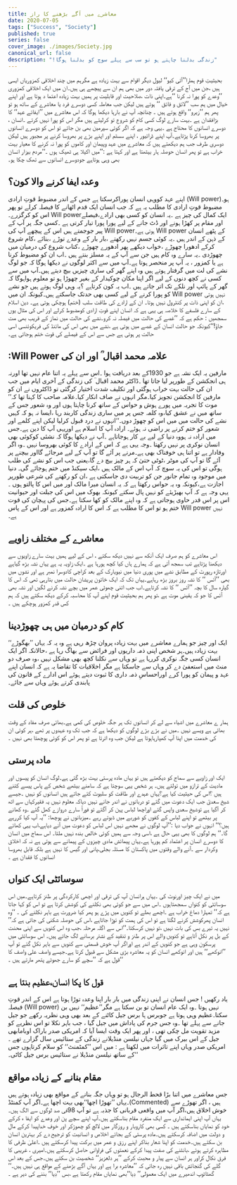 ```yaml
---
title: معاشرے میں آگے بڑھنے کا راز
date: 2020-07-05
tags: ["Success", "Society"]
published: true
series: false
cover_image: ./images/Society.jpg
canonical_url: false
description: "!زندگی بدلنا چاہتے ہو تو سب سے پہلے سوچ کو بدلنا ہوگا"
---
```


بحیثیتِ قوم ہمارا’’آئی کیو‘‘ لیول دیگر اقوام سے بہت زیادہ ہے مگرہم میں چند اخلاقی کمزوریاں ایسی ہیں ،جن میں آج کے ترقی یافتہ دور میں بھی ہم ان سے پیچھے ہی ہیں۔ان میں ایک اخلاقی کمزوری ’’وعدے کو پورا نہ کرنا ‘‘ہے۔اپنی ذات ،صلاحیت اور قابلیت پر ہمیں بہت زیادہ اعتما د ہوتا ہے اور اپنے خیال میں ہم سب ’’لائق و فائق ‘‘ ہوتے ہیں لیکن جب معاملہ کسی دوسرے فرد یا معاشرے کے ساتھ ہو تو پھر ہم ’’زیرو‘‘ واقع ہوتے ہیں ۔ چنانچہ آپ نے بارہا دیکھا ہوگا کہ اس معاشرے میں ’’ایفائے عہد‘‘ کا بڑافقدان ہے ۔بہت سارے لوگ کسی کام کو شروع تو کرلیتے ہیں مگر اس کو پورا نہیں کرتے ۔انسان ، دوسرے انسانوں کا محتاج ہے ۔یہی وجہ ہے کہ اگر کوئی سپرمین بھی بن جائے تو اس کو دوسرے انسانوں پر بھروسا کرنا پڑتاہے۔آپ اپنے ڈرائیور ، اپنے سسٹم اور اپنے بڑے پر بھروسا کرنے پر مجبور ہیں لیکن دوسری طرف جب ہم دیکھتے ہیں کہ معاشرے میں عہد وپیمان اور کاموں کو پورا نہ کرنے کا معیار بہت خراب ہے تو پھر انسان حوصلہ ہار بیٹھتا ہے اور کہتا ہے :’’میں اکیلا ہی ٹھیک ہوں ۔‘‘مردم بیزار انسان بھی وہی ہوتاہے جودوسرے انسانوں سے تھک چکا ہو۔

## وعدہ ایفا کرنے والا کون؟

اپنے عہد کووہی انسان پوراکرسکتا ہے جس کے اندر مضبوط قوتِ ارادی (Will power)ہو۔مضبوط قوتِ ارادی کا مطلب یہ ہے کہ جب انسان ایک قدم اٹھانے کا فیصلہ کرلے تو پھر اس کو کرگزرے۔ Will powerایک کمال کی چیز ہے ۔یہ انسان کو کسی بھی ارادے،فیصلے اور مقام پر کھڑا ہونے اور ڈٹ جانے کے لیے پورا پورا تیار کرتی ہے ۔کسی جگہ پر آپ کے پیر جوجمتے ہیں اس کے پیچھے آپ کی Will powerہوتی ہے۔ Will power کے پٹھے انسان کے ذہن کے اندر ہیں ۔یہ کوئی جسم نہیں رکھتے ،بار بار کے وعدے توڑے ،بنائے ،کام شروع کرکے ادھورا چھوڑے ،خواب دیکھے پھر ادھورے چھوڑے ،کتاب شروع کی درمیان میں چھوڑدی ۔یہ سارے وہ کام ہیں جن سے آپ کے یہ مسلز بنتے ہیں ۔اب ان کو مضبوط کرنا ہے یا کمزور ، یہ آپ پر منحصر ہوتا ہے۔آپ میں سے اکثر لوگوں نے دیکھا ہوگا کہ جو لوگ نشے کی لت میں گرفتار ہوتے ہیں وہ اپنے گھر کی ساری چیزیں بیچ دیتے ہیں۔آپ میں سے کسی نے کچھ دنوں کے لیے اگر اپنا مکان چوکیدار کے بغیر چھوڑا ہو تو معلوم ہواہوگا کہ گھر کے پائپ اور نلکے تک اتر جاتے ہیں ۔اب یہ کون کرتاہے ؟یہ وہی لوگ ہوتے ہیں جو نشے کو پورا کرنے کے لیے کسی بھی حدتک جاسکتے ہیں۔کیونکہ ان میں Will power نہیں ہوتی ،ان کو اپنی ذات پر کنٹرول نہیں ہوتا۔ ان کے ارادے کی طاقت سلب (ختم) ہوچکی ہوتی ہے۔
دین اسلام کے سارے فلسفے کا خلاصہ ہی یہی ہے کہ انسان اپنے قوتِ ارادی کومضبوط کرلے اور اس کی مثال یوں سمجھیں : حکم ہے کہ ’’غصے کی حالت میں فیصلہ نہ کرو۔نشے کی حالت میں نماز کے قریب بھی مت جاؤ!‘‘کیونکہ جو حالت انسان کے غصے میں ہوتی ہے ،نشے میں بھی اس کی مائنڈ کی فریکوئنسی اسی حالت پر ہوتی ہے جس سے اس کے فیصلے کی قوت ختم ہوجاتی ہے۔

## :Will Power علامہ محمد اقبال ؒ اور ان کی

مارفین یہ ایک نشہ ہے جو 1930کے بعد دریافت ہوا ۔اس سے پہلے یہ اتنا عام نہیں تھا اورنہ ہی انجکشن کے طورپر لیا جاتا تھا ۔ڈاکٹر محمد اقبال ؒ کی زندگی کے آخری ایام میں جب ان کی حالت بہت خراب ہوگئی اور تکلیف شدت اختیار کرگئی تو ڈاکٹروں نے ان کو مارفین کا انجکشن تجویز کیا۔مگر انہوں نے صاف انکار کیا۔علامہ صاحب کا کہنا تھا کہ’’ موت کا تجربہ میں پورے ہوش و حواس کے ساتھ کرنا چاہتا ہوں اور وہ شعور جس کے ساتھ میں نے عشق کیا،وہ کلمہ جس پر میں ساری زندگی کاربند رہا ،ایسا نہ ہو کہ کہیں نشے کی حالت میں میں اس کو چھوڑ دوں۔‘‘انہوں نے درد قبول کرلیا لیکن اپنے کلمے اور شعور کو ختم کرنے پر راضی نہ ہوئے۔
ارادہ آپ کا اسلام ہے اوریہی آپ کا دین ہے۔جس میں ارادہ نہ ہووہ دنیا کے لیے بے کار ہوجاتاہے ۔آپ نے دیکھا ہوگا کہ نشئی کوکوئی بھی انسان نوکری پر نہیں رکھتا ۔وجہ یہی ہے کہ اس کے ارادے کا کوئی بھروسا نہیں ۔وہ اگر وفادار ہے تو اتنا ہی خوفناک بھی ہے۔مرنے پر آئے گا تو آپ کے لیے مرجائے گااور بیچنے پر آئے گا تو آپ کی موٹر ،ٹوٹی حتیٰ کہ ہر چیز بیچ دے گا،یعنی جب اس کو نشے کی طلب ہوگی تو اس کی یہ سوچ کہ آپ اس کے مالک ہیں ،ایک سیکنڈ میں ختم ہوجائے گی۔
دنیا میں موجود وہ تمام جانور جن کو تربیت دی جاسکتی ہے ،ان کو رکھنے کی شرعی طورپر اجازت ہے،کیونکہ وہ یہ حواس رکھتا ہے کہ یہ انسان میرا مالک اور میں اس کا پالتو ہوں ۔یہی وجہ ہے کہ آپ بھیڑیئے کو نہیں پال سکتے کیونکہ بھوک میں اس کی جبلت اور حیوانیت اس پر اس قدر حاوی ہوجاتی ہے کہ وہ اپنے مالک کو کھا سکتا ہے۔جس کی پہچان کی قوت ختم ہو تو اس کا مطلب ہے کہ اس کا ارادہ کمزور ہے اور اس کے پاس Will power نہیں ہے۔

## معاشرے کے مختلف زاویے

اس معاشرے کو ہم صرف ایک آنکھ سے نہیں دیکھ سکتے ، اس کے لیے ہمیں بہت سارے زاویوں سے دیکھنا پڑتاہے تب سمجھ آتی ہے کہ ہمارے ہاں کیا کچھ ہورہا ہے ۔ایک زاویہ یہ ہے یہاں نشہ بڑھ گیاہے اورتازہ رپورٹ کے مطابق نشے میں پوری دنیا میں نیویارک کے بعد کراچی کادوسرا نمبر ہے اور نشوں میں بھی ’’آئس ‘‘ کا نشہ روز بروز بڑھ رہاہے۔یہاں تک کہ ایک خاتون پریشان حالت میں بتارہی تھی کہ اس کا گیارہ سال کا بچہ ’’آئس ‘‘ کا نشہ کرتاہے۔اب جب اتنی چھوٹی عمر میں بچے نشہ کرنے لگیں اور نشہ بھی آئس کا جو کہ یقینی موت ہے ،تو پھر ہم بحیثیت قوم اپنے آپ کا محاسبہ کرکے دیکھ سکتے ہیں کہ ہم کس قدر کمزور ہوچکے ہیں ۔

## کام کو درمیان میں ہی چھوڑدینا

ایک اور چیز جو ہمارے معاشرے میں بہت زیادہ پروان چڑھ رہی ہے وہ یہ کہ یہاں ’’بھگوڑے‘‘ بہت زیادہ ہیں۔ہر شخص اپنی ذمہ داریوں اور فرائض سے بھاگ رہا ہے ،حالانکہ اگر ایک انسان کسی جگہ نوکری کررہا ہے تو وہاں سے نکلنا کچھ بھی مشکل نہیں ،وہ صرف دو منٹ میں استعفیٰ دے کر وہاں سے جاسکتا ہے مگر اخلاقیات کا تقاضا یہ ہے کہ انسان اپنے عہد و پیمان کو پورا کرے اوراحساسِ ذمہ داری کا ثبوت دیتے ہوئے اس ادارے کے قانون کی پابندی کرتے ہوئے وہاں سے جائے۔

## خلوص کی قلت

ہمار ے معاشرے میں اشیاء سے لے کر انسانوں تک ہر جگہ خلوص کی کمی ہے۔بھائی صرف مفاد کے وقت بھائی ہے ویسے نہیں ۔میں نے بڑے بڑے لوگوں کو دیکھا ہے کہ جب تک وہ عہدوں پر تھے ،ہر کوئی ان کی خدمت میں اپنا آپ کھپارہاہوتا ہے لیکن جب وہ اترتا ہے تو پھر اس کو کوئی پوچھتا بھی نہیں ۔

## مادہ پرستی

ایک اور زاویے سے سماج کو دیکھتے ہیں تو یہاں مادہ پرستی بہت بڑھ گئی ہے۔لوگ انسان کو پیسوں اور مادیت کے ترازو میں تولتے ہیں۔ ہر شخص یہی سوچتا ہے کہ سامنے بیٹھے شخص کے پاس پیسے کتنے ہیں ؟اس کی حیثیت کیا ہے؟یہاں عہدے اور طاقت کو سلیوٹ کئے جاتے ہیں انسانوں کو نہیں ۔جیسے شیخ سعدیؒ جب ایک دعوت میں گئے تو دربانوں نے اندر جانے نہیں دیاکہ معلوم نہیں یہ فقیرکہاں سے اٹھ کر آگیا ہے توشیخ سعدی واپس گئے اوراچھا لباس پہن کر آگئے تو فوراً سارے دروازے کھل گئے ۔وہ کھانے پر بیٹھے تو اپنے لباس کے کفوں کو شوربے میں ڈبوتے رہے ۔میزبانوں نے پوچھا: ’’یہ آپ کیا کررہے ہیں؟‘‘ انہوں نے جواب دیا :’’آپ لوگوں نے مجھے نہیں اس لباس کو دعوت میں آنے دیاہے،اب یہی کھائے گا۔‘‘
ہم لوگوں کا بھی یہی حال ہے ،اسی وجہ سے ہمیں کوئی خالص بندہ نہیں ملتا۔ اس سماج میں انسان کا دوسرے انسان پر اعتماد کم ہورہا ہے۔یہاں پیمائش مادی چیزوں کے پیمانے سے ہوتی ہے نہ کہ اخلاق وکردار سے ۔آنے والے وقتوں میں پاکستان کا مسئلہ بجلی،پانی اور گیس کا نہیں ہے بلکہ قابل بھروسا انسانوں کا فقدان ہے ۔

## سوسائٹی ایک کنواں

میں نے ایک چیز اورنوٹ کی ۔یہاں ہرانسان آپ کی ترقی اور اچھی کارکردگی پر طنز کرتاہے۔میں اس سوسائٹی کو کنواں سمجھتاہوں ۔اس میں سے جو کوئی بھی نکلنے کی کوشش کرتا ہے تو اس کو کہا جاتا ہے کہ’’ تمہارا دماغ خراب ہے ۔اچھے بھلے تو کنویں میں پڑے ہو پھر کیا ضرورت ہے باہر نکلنے کی ۔ ‘‘وہ انسان پھرکوشش کرنے لگتا ہے تو اس کی ہمت کو توڑا جاتاہے ،اس کی حوصلہ شکنی کی جاتی ہے کہ’’ نہیں یہ تیرے بس کی بات نہیں ،تو نہیں کرسکتا۔‘‘اس سے اگلہ مرحلہ ،جب وہ اس کنویں سے اپنی محنت کے بل پر نکل آتاہے تو کنویں والے اس پر طنز و تنقید کے نشتر برسانے لگ جاتے ہیں۔
اس سوسائٹی میں پرسکون وہی ہے جو کنویں کے اندر ہے اوراگر آپ خوش قسمتی سے کنویں سے باہر نکل گئے تو آپ ’’انوکھے‘‘ ہیں اور انوکھے انسان کو یہ معاشرہ بڑی مشکل سے قبول کرتا ہے۔جیسے واصف علی واصف کا قول ہے کہ ’’سچے کو سارے جھوٹے پتھر مارتے ہیں ۔‘‘

## قول کا پکا انسان،عظیم بنتا ہے

یاد رکھیں ! جس انسان نے اپنی زندگی میں بار بار اپنا وعدہ توڑا ہوتا ہے اس کے اندر قوتِ فیصلہ (Will power) نہیں ہوتا ۔وہ ایک عام انسان تو بن سکتا ہے مگر’’عظیم‘‘ نہیں بن سکتا۔عظیم وہی ہوتا ہے جوبرس ہا برس جیل کاٹنے کے بعد بھی وہی نظریہ رکھے جو جیل جانے سے پہلے تھا ۔وہ جس جرم کی پاداش میں جیل گیا ، جب باہر نکلا تو اس نظریے کو مزید تقویت مل چکی تھی ، اور پھر ایک وقت ایسا آیا کہ امریکی صدر باراک اوبامابھی جیل کے اس بیرک میں گیا جہاں نیلسن منڈیلانے زندگی کے ستائیس سال گزارے تھے ۔امریکی صدر وہاں اپنے تاثرات میں لکھتا ہے : میں اس ’’کمٹمنٹ‘‘ کو سلام کرتاہوں جس کے ساتھ نیلسن منڈیلا نے ستائیس برس جیل کاٹی۔‘‘

## مقام بنانے کے زیادہ مواقع

جس معاشرے میں اتنا بڑا قحط الرجال ہو تو وہاں جگہ بنانے کے مواقع بھی زیادہ ہوتے ہیں ۔یہاں ’’تھوڑا اچھا‘‘بھی بہت اچھا ہے۔اگر آپ کمنٹڈ(Commented) ہیں ، اگر تھوڑے سے خوش اخلاق ہیں،اگر آپ میں واقعی قربانی کا جذبہ ہے تو آپ 98فی صد لوگوں سے الگ ہیں۔یہاں آپ اپنی ایمانداری سے ایک منفرد مقام بناسکتے ہیں۔آپ اپنے سچے پن اور وعدے کو ایفا ء کرکے خود کو نمایاں بناسکتے ہیں ۔ کسی بھی کاروبار و روزگار میں لالچ کو چھوڑکر اور خوفِ خداپیدا کرکے مال و دولت میں اضافہ کرسکتے ہیں۔مادہ پرستی کے بجائے اخلاص و انسانیت کو ترجیح دے کر بہترین انسان بن سکتے ہیں۔خدمت کو اپنا شعار بناکر اپنے رزق و عمر میں برکت پیدا کرسکتے ہیں ۔اعلیٰ ظرفی کا مظاہرہ کرتے ہوئے ،بانٹنے کی صفت پیدا کرکے نعمتوں کی فراوانی حاصل کرسکتے ہیں۔امیری ، غریبی کا فرق نکال کراور ہر انسان سے پیار و محبت کرکے ’’ہر دلعزیز‘‘ شخصیت بن سکتے ہیں۔جس کے بعد اس گلے کی گنجائش باقی نہیں رہ جاتی کہ
’’معاشرہ برا ہے اور یہاں آگے بڑھنے کے مواقع ہی نہیں ہیں۔‘‘
گھٹاٹوپ اندھیرے میں ایک معمولی’’ دِیا‘‘بھی نمایاں مقام رکھتا ہے ،بس ’’دِیا‘‘ بننے کی دیر ہے ۔
